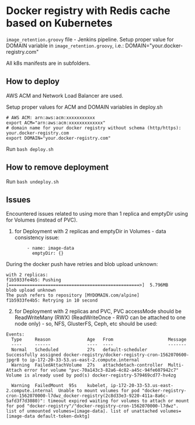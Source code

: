 # Docker registry with Redis cache based on Kubernetes

`image_retention.groovy` file - Jenkins pipeline.
Setup proper value for DOMAIN variable in `image_retention.groovy`, i.e.:
DOMAIN="your.docker-registry.com"

All k8s manifests are in subfolders.

## How to deploy

AWS ACM and Network Load Balancer are used.

Setup proper values for ACM and DOMAIN variables in deploy.sh

```
# AWS ACM: arn:aws:acm:xxxxxxxxxxx
export ACM="arn:aws:acm:xxxxxxxxxxxxx"
# domain name for your docker registry without schema (http/https): your.docker-registry.com
export DOMAIN="your.docker-registry.com"
```

Run `bash deploy.sh`

## How to remove deployment

Run `bash undeploy.sh`

## Issues

Encountered issues related to using more than 1 replica and emptyDir using for Volumes (instead of PVC).

1) for Deployment with 2 replicas and emptyDir in Volumes - data consistency issue:

```
        - name: image-data
          emptyDir: {}
```

During the docker push have retries and blob upload unknown:
```
with 2 replicas:
f1b5933fe4b5: Pushing [==================================================>]  5.796MB
blob upload unknown
The push refers to repository [MYDOMAIN.com/alpine]
f1b5933fe4b5: Retrying in 10 second 
```

2) for Deployment with 2 replicas and PVC, PVC accessMode should be ReadWriteMany (RWX) (ReadWriteOnce - RWO can be attached to one node only) - so, NFS, GlusterFS, Ceph, etc should be used:

```
Events:
  Type     Reason              Age   From                     Message
  ----     ------              ----  ----                     -------
  Normal   Scheduled           27s   default-scheduler        Successfully assigned docker-registry/docker-registry-cron-1562070600-jpgr8 to ip-172-20-33-53.us-east-2.compute.internal
  Warning  FailedAttachVolume  27s   attachdetach-controller  Multi-Attach error for volume "pvc-70a143c3-82a6-4c82-a45c-94fe607942c7" Volume is already used by pod(s) docker-registry-579469cd77-hv4zg

  Warning  FailedMount  95s    kubelet, ip-172-20-33-53.us-east-2.compute.internal  Unable to mount volumes for pod "docker-registry-cron-1562070000-l7dwz_docker-registry(2c8d33e3-9220-411a-8a6c-5afd3f7d3080)": timeout expired waiting for volumes to attach or mount for pod "docker-registry"/"docker-registry-cron-1562070000-l7dwz". list of unmounted volumes=[image-data]. list of unattached volumes=[image-data default-token-dxktg]
```
